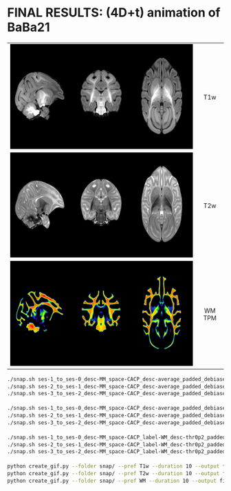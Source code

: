 # FINAL RESULTS: **(4D+t)** animation of BaBa21

<table>
<tr>
    <td align="center">
    <img src="https://github.com/arnaudletroter/BABACOOL/blob/main/animations/final_T1w_snap.gif" width="639" height="244" />
    </td>
    <td align="center">T1w</td>
</tr>
<tr>
    <td align="center">
    <img src="https://github.com/arnaudletroter/BABACOOL/blob/main/animations/final_T2w_snap.gif" width="639" height="244" />
    </td>
    <td align="center">T2w</td>
</tr>
<tr>
    <td align="center">
    <img src="https://github.com/arnaudletroter/BABACOOL/blob/main/animations/final_WM_snap.gif" width="639" height="244" />
    </td>
    <td align="center">WM TPM</td>
</tr>
</table>



```bash
./snap.sh ses-1_to_ses-0_desc-MM_space-CACP_desc-average_padded_debiased_cropped_norm_symmetric_T1w_morph_4D.nii.gz 0 T1w
./snap.sh ses-2_to_ses-1_desc-MM_space-CACP_desc-average_padded_debiased_cropped_norm_symmetric_T1w_morph_4D.nii.gz 10 T1w
./snap.sh ses-3_to_ses-2_desc-MM_space-CACP_desc-average_padded_debiased_cropped_norm_symmetric_T1w_morph_4D.nii.gz 20 T1w

./snap.sh ses-1_to_ses-0_desc-MM_space-CACP_desc-average_padded_debiased_cropped_norm_symmetric_T2w_morph_4D.nii.gz 0 T2w
./snap.sh ses-2_to_ses-1_desc-MM_space-CACP_desc-average_padded_debiased_cropped_norm_symmetric_T2w_morph_4D.nii.gz 10 T2w
./snap.sh ses-3_to_ses-2_desc-MM_space-CACP_desc-average_padded_debiased_cropped_norm_symmetric_T2w_morph_4D.nii.gz 20 T2w

./snap.sh ses-1_to_ses-0_desc-MM_space-CACP_label-WM_desc-thr0p2_padded_symmetric_probseg_morph_4D.nii.gz 0 WM
./snap.sh ses-2_to_ses-1_desc-MM_space-CACP_label-WM_desc-thr0p2_padded_symmetric_probseg_morph_4D.nii.gz 10 WM
./snap.sh ses-3_to_ses-2_desc-MM_space-CACP_label-WM_desc-thr0p2_padded_symmetric_probseg_morph_4D.nii.gz 20 WM
 
python create_gif.py --folder snap/ --pref T1w --duration 10 --output final_T1w_snap.gif
python create_gif.py --folder snap/ --pref T2w --duration 10 --output final_T2w_snap.gif
python create_gif.py --folder snap/ --pref WM --duration 10 --output final_WM_snap.gif
```

